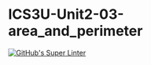 # ICS3U-Unit2-03-area_and_perimeter

[![GitHub's Super Linter](https://github.com//hanin-hasan/ICS3U-Unit2-03-area_and_perimeter/workflows/GitHub's%20Super%20Linter/badge.svg)](https://github.com//hanin-hasan/ICS3U-Unit2-03-area_and_perimeter/actions)
